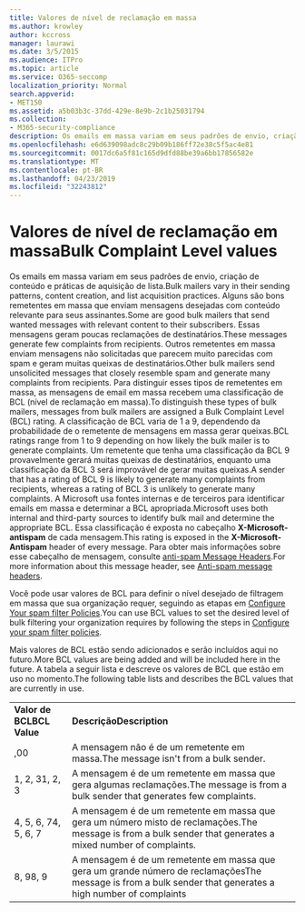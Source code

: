 ```yaml
---
title: Valores de nível de reclamação em massa
ms.author: krowley
author: kccross
manager: laurawi
ms.date: 3/5/2015
ms.audience: ITPro
ms.topic: article
ms.service: O365-seccomp
localization_priority: Normal
search.appverid:
- MET150
ms.assetid: a5b03b3c-37dd-429e-8e9b-2c1b25031794
ms.collection:
- M365-security-compliance
description: Os emails em massa variam em seus padrões de envio, criação de conteúdo e práticas de aquisição de lista. Alguns são bons remetentes em massa que enviam mensagens desejadas com conteúdo relevante para seus assinantes. Essas mensagens geram poucas reclamações de destinatários. Outros remetentes em massa enviam mensagens não solicitadas que parecem muito parecidas com spam e geram muitas queixas de destinatários. Para distinguir esses tipos de remetentes em massa, as mensagens de email em massa recebem uma classificação de BCL (nível de reclamação em massa). A classificação de BCL varia de 1 a 9, dependendo da probabilidade de o remetente de mensagens em massa gerar queixas. Um remetente que tenha uma classificação da BCL 9 provavelmente gerará muitas queixas de destinatários, enquanto uma classificação da BCL 3 será improvável de gerar muitas queixas. A Microsoft usa fontes internas e de terceiros para identificar emails em massa e determinar a BCL apropriada. Essa classificação é exposta no cabeçalho X-Microsoft-antispam de cada mensagem. Para obter mais informações sobre esse cabeçalho de mensagem, consulte anti-spam Message Headers.
ms.openlocfilehash: e6d639098adc8c29b09b186ff72e38c5f5ac4e81
ms.sourcegitcommit: 0017dc6a5f81c165d9dfd88be39a6bb17856582e
ms.translationtype: MT
ms.contentlocale: pt-BR
ms.lasthandoff: 04/23/2019
ms.locfileid: "32243812"
---
```

# <a name="bulk-complaint-level-values"></a><span data-ttu-id="0c18b-112">Valores de nível de reclamação em massa</span><span class="sxs-lookup"><span data-stu-id="0c18b-112">Bulk Complaint Level values</span></span>

<span data-ttu-id="0c18b-113">Os emails em massa variam em seus padrões de envio, criação de conteúdo e práticas de aquisição de lista.</span><span class="sxs-lookup"><span data-stu-id="0c18b-113">Bulk mailers vary in their sending patterns, content creation, and list acquisition practices.</span></span> <span data-ttu-id="0c18b-114">Alguns são bons remetentes em massa que enviam mensagens desejadas com conteúdo relevante para seus assinantes.</span><span class="sxs-lookup"><span data-stu-id="0c18b-114">Some are good bulk mailers that send wanted messages with relevant content to their subscribers.</span></span> <span data-ttu-id="0c18b-115">Essas mensagens geram poucas reclamações de destinatários.</span><span class="sxs-lookup"><span data-stu-id="0c18b-115">These messages generate few complaints from recipients.</span></span> <span data-ttu-id="0c18b-116">Outros remetentes em massa enviam mensagens não solicitadas que parecem muito parecidas com spam e geram muitas queixas de destinatários.</span><span class="sxs-lookup"><span data-stu-id="0c18b-116">Other bulk mailers send unsolicited messages that closely resemble spam and generate many complaints from recipients.</span></span> <span data-ttu-id="0c18b-117">Para distinguir esses tipos de remetentes em massa, as mensagens de email em massa recebem uma classificação de BCL (nível de reclamação em massa).</span><span class="sxs-lookup"><span data-stu-id="0c18b-117">To distinguish these types of bulk mailers, messages from bulk mailers are assigned a Bulk Complaint Level (BCL) rating.</span></span> <span data-ttu-id="0c18b-118">A classificação de BCL varia de 1 a 9, dependendo da probabilidade de o remetente de mensagens em massa gerar queixas.</span><span class="sxs-lookup"><span data-stu-id="0c18b-118">BCL ratings range from 1 to 9 depending on how likely the bulk mailer is to generate complaints.</span></span> <span data-ttu-id="0c18b-119">Um remetente que tenha uma classificação da BCL 9 provavelmente gerará muitas queixas de destinatários, enquanto uma classificação da BCL 3 será improvável de gerar muitas queixas.</span><span class="sxs-lookup"><span data-stu-id="0c18b-119">A sender that has a rating of BCL 9 is likely to generate many complaints from recipients, whereas a rating of BCL 3 is unlikely to generate many complaints.</span></span> <span data-ttu-id="0c18b-120">A Microsoft usa fontes internas e de terceiros para identificar emails em massa e determinar a BCL apropriada.</span><span class="sxs-lookup"><span data-stu-id="0c18b-120">Microsoft uses both internal and third-party sources to identify bulk mail and determine the appropriate BCL.</span></span> <span data-ttu-id="0c18b-121">Essa classificação é exposta no cabeçalho **X-Microsoft-antispam** de cada mensagem.</span><span class="sxs-lookup"><span data-stu-id="0c18b-121">This rating is exposed in the **X-Microsoft-Antispam** header of every message.</span></span> <span data-ttu-id="0c18b-122">Para obter mais informações sobre esse cabeçalho de mensagem, consulte [anti-spam Message Headers](anti-spam-message-headers.md).</span><span class="sxs-lookup"><span data-stu-id="0c18b-122">For more information about this message header, see [Anti-spam message headers](anti-spam-message-headers.md).</span></span> 
  
<span data-ttu-id="0c18b-123">Você pode usar valores de BCL para definir o nível desejado de filtragem em massa que sua organização requer, seguindo as etapas em [Configure Your spam filter Policies](configure-your-spam-filter-policies.md).</span><span class="sxs-lookup"><span data-stu-id="0c18b-123">You can use BCL values to set the desired level of bulk filtering your organization requires by following the steps in [Configure your spam filter policies](configure-your-spam-filter-policies.md).</span></span>
  
<span data-ttu-id="0c18b-124">Mais valores de BCL estão sendo adicionados e serão incluídos aqui no futuro.</span><span class="sxs-lookup"><span data-stu-id="0c18b-124">More BCL values are being added and will be included here in the future.</span></span> <span data-ttu-id="0c18b-125">A tabela a seguir lista e descreve os valores de BCL que estão em uso no momento.</span><span class="sxs-lookup"><span data-stu-id="0c18b-125">The following table lists and describes the BCL values that are currently in use.</span></span>
  
|||
|:-----|:-----|
|<span data-ttu-id="0c18b-126">**Valor de BCL**</span><span class="sxs-lookup"><span data-stu-id="0c18b-126">**BCL Value**</span></span> <br/> |<span data-ttu-id="0c18b-127">**Descrição**</span><span class="sxs-lookup"><span data-stu-id="0c18b-127">**Description**</span></span> <br/> |
|<span data-ttu-id="0c18b-128">,0</span><span class="sxs-lookup"><span data-stu-id="0c18b-128">0</span></span>  <br/> |<span data-ttu-id="0c18b-129">A mensagem não é de um remetente em massa.</span><span class="sxs-lookup"><span data-stu-id="0c18b-129">The message isn't from a bulk sender.</span></span>  <br/> |
|<span data-ttu-id="0c18b-130">1, 2, 3</span><span class="sxs-lookup"><span data-stu-id="0c18b-130">1, 2, 3</span></span>  <br/> |<span data-ttu-id="0c18b-131">A mensagem é de um remetente em massa que gera algumas reclamações.</span><span class="sxs-lookup"><span data-stu-id="0c18b-131">The message is from a bulk sender that generates few complaints.</span></span>  <br/> |
|<span data-ttu-id="0c18b-132">4, 5, 6, 7</span><span class="sxs-lookup"><span data-stu-id="0c18b-132">4, 5, 6, 7</span></span>  <br/> |<span data-ttu-id="0c18b-133">A mensagem é de um remetente em massa que gera um número misto de reclamações.</span><span class="sxs-lookup"><span data-stu-id="0c18b-133">The message is from a bulk sender that generates a mixed number of complaints.</span></span>  <br/> |
|<span data-ttu-id="0c18b-134">8, 9</span><span class="sxs-lookup"><span data-stu-id="0c18b-134">8, 9</span></span>  <br/> |<span data-ttu-id="0c18b-135">A mensagem é de um remetente em massa que gera um grande número de reclamações</span><span class="sxs-lookup"><span data-stu-id="0c18b-135">The message is from a bulk sender that generates a high number of complaints</span></span>  <br/> |
   

